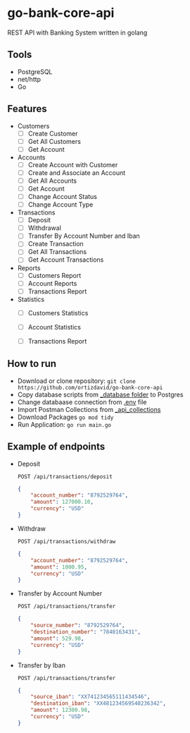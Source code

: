 # go-bank-core-api
REST API with Banking System written in golang


## Tools
- PostgreSQL
- net/http
- Go


## Features
- Customers
    - [ ] Create Customer
    - [ ] Get All Customers
    - [ ] Get Account
- Accounts
    - [ ] Create Account with Customer
    - [ ] Create and Associate an Account
    - [ ] Get All Accounts
    - [ ] Get Account
    - [ ] Change Account Status
    - [ ] Change Account Type
- Transactions
    - [ ] Deposit
    - [ ] Withdrawal
    - [ ] Transfer By Account Number and Iban
    - [ ] Create Transaction
    - [ ] Get All Transactions
    - [ ] Get Account Transactions
- Reports
    - [ ] Customers Report
    - [ ] Account Reports
    - [ ] Transactions Report
- Statistics
    - [ ] Customers Statistics
    - [ ] Account Statistics
    - [ ] Transactions Report


## How to run
- Download or clone repository: `git clone https://github.com/ortizdavid/go-bank-core-api`
- Copy database scripts from [_database folder](_database) to Postgres
- Change databaase connection from [.env](.env) file
- Import Postman Collections from [_api_collections](_api_colletions)
- Download Packages `go mod tidy`
- Run Application: `go run main.go`


## Example of endpoints

- Deposit
    ```http
    POST /api/transactions/deposit
    ```
    ```json
    {
        "account_number": "8792529764",
        "amount": 127000.10,
        "currency": "USD"
    }
    ```

- Withdraw
    ```http
    POST /api/transactions/withdraw
    ```
    ```json
    {
        "account_number": "8792529764",
        "amount": 1000.95,
        "currency": "USD"
    }
    ```

- Transfer by Account Number
    ```http
    POST /api/transactions/transfer
    ```
    ```json
    {
        "source_number": "8792529764",
        "destination_number": "7840163431",
        "amount": 529.98,
        "currency": "USD"
    }
    ```

- Transfer by Iban
    ```http
    POST /api/transactions/transfer
    ```
    ```json
    {
        "source_iban": "XX741234565111434546",
        "destination_iban": "XX481234569540236342",
        "amount": 12300.98,
        "currency": "USD"
    }
    ```